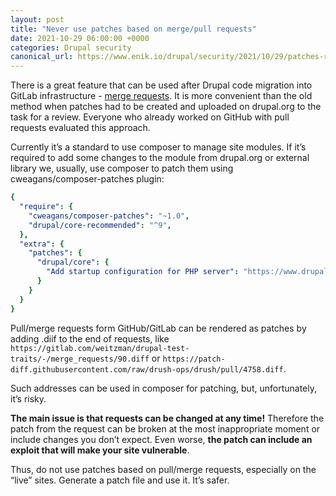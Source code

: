 ```yaml
---
layout: post
title: "Never use patches based on merge/pull requests"
date: 2021-10-29 06:00:00 +0000
categories: Drupal security
canonical_url: https://www.enik.io/drupal/security/2021/10/29/patches-requests.html
---
```

There is a great feature that can be used after Drupal code migration into GitLab infrastructure - [merge requests](https://www.drupal.org/docs/develop/git/using-git-to-contribute-to-drupal/creating-issue-forks-and-merge-requests). It is more convenient than the old method when patches had to be created and uploaded on drupal.org to the task for a review. Everyone who already worked on GitHub with pull requests evaluated this approach.

Currently it’s a standard to use composer to manage site modules. If it’s required to add some changes to the module from drupal.org or external library we, usually, use composer to patch them using  cweagans/composer-patches plugin:

```yaml
{
  "require": {
    "cweagans/composer-patches": "~1.0",
    "drupal/core-recommended": "^9",
  },
  "extra": {
    "patches": {
      "drupal/core": {
        "Add startup configuration for PHP server": "https://www.drupal.org/files/issues/add_a_startup-1543858-30.patch"
      }
    }
  }
}
```
Pull/merge requests form GitHub/GitLab can be rendered as patches by adding .diif to the end of requests, like `https://gitlab.com/weitzman/drupal-test-traits/-/merge_requests/90.diff` or `https://patch-diff.githubusercontent.com/raw/drush-ops/drush/pull/4758.diff`.

Such addresses can be used in composer for patching, but, unfortunately, it’s risky.

**The main issue is that requests can be changed at any time!** Therefore the patch from the request can be broken at the most inappropriate moment or include changes you don’t expect. Even worse, **the patch can include an exploit that will make your site vulnerable**.

Thus, do not use patches based on pull/merge requests, especially on the “live” sites. Generate a patch file and use it. It’s safer.
